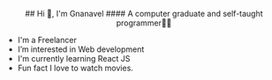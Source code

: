 <p align="center">
##    Hi 👋, I'm Gnanavel
#### A computer graduate and self-taught programmer👨‍🎓
</p>

- I'm a Freelancer
- I’m interested in Web development
- I'm currently learning React JS
- Fun fact I love to watch movies.

<!---
Gnanavel76/Gnanavel76 is a ✨ special ✨ repository because its `README.md` (this file) appears on your GitHub profile.
You can click the Preview link to take a look at your changes.
--->
